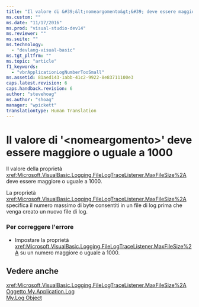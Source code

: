 ```yaml
---
title: "Il valore di &#39;&lt;nomeargomento&gt;&#39; deve essere maggiore o uguale a 1000 | Microsoft Docs"
ms.custom: ""
ms.date: "11/17/2016"
ms.prod: "visual-studio-dev14"
ms.reviewer: ""
ms.suite: ""
ms.technology: 
  - "devlang-visual-basic"
ms.tgt_pltfrm: ""
ms.topic: "article"
f1_keywords: 
  - "vbrApplicationLogNumberTooSmall"
ms.assetid: 81aed143-1abb-41c2-9922-8e83711100e3
caps.latest.revision: 6
caps.handback.revision: 6
author: "stevehoag"
ms.author: "shoag"
manager: "wpickett"
translationtype: Human Translation
---
```

# Il valore di &#39;&lt;nomeargomento&gt;&#39; deve essere maggiore o uguale a 1000
Il valore della proprietà <xref:Microsoft.VisualBasic.Logging.FileLogTraceListener.MaxFileSize%2A> deve essere maggiore o uguale a 1000.  
  
 La proprietà <xref:Microsoft.VisualBasic.Logging.FileLogTraceListener.MaxFileSize%2A> specifica il numero massimo di byte consentiti in un file di log prima che venga creato un nuovo file di log.  
  
### Per correggere l'errore  
  
-   Impostare la proprietà <xref:Microsoft.VisualBasic.Logging.FileLogTraceListener.MaxFileSize%2A> su un numero maggiore o uguale a 1000.  
  
## Vedere anche  
 <xref:Microsoft.VisualBasic.Logging.FileLogTraceListener.MaxFileSize%2A>   
 [Oggetto My.Application.Log](../../visual-basic/language-reference/objects/my-application-log-object.md)   
 [My.Log Object](../../visual-basic/language-reference/objects/my-log-object.md)